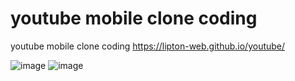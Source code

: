 # youtube mobile clone coding
youtube mobile clone coding
https://lipton-web.github.io/youtube/

![image](https://user-images.githubusercontent.com/82028756/121935126-0f895380-cd83-11eb-8267-62f1ce36374e.png)
![image](https://user-images.githubusercontent.com/82028756/121935246-2e87e580-cd83-11eb-99e4-68610c96379c.png)


